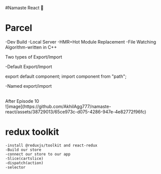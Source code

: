 #Namaste React 🚀

# Parcel
-Dev Build
-Local Server
-HMR=Hot Module Replacement
-File Watching Algorithm-written in C++


Two types of Export/Import

-Default Export/Import

export default component;
import component from "path";


-Named export/import

<br>
After Episode 10
<br>
![image](https://github.com/AkhilAgg777/namaste-react/assets/38729013/65ce973c-d075-4286-947e-4e82772f96fc)
<br>

# redux toolkit
    -install @reduxjs/toolkit and react-redux
    -Build our store
    -connect our store to our app
    -Slice(cartslice)
    -dispatch(action)
    -selector






